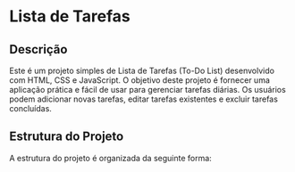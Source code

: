 # Lista de Tarefas

## Descrição

Este é um projeto simples de Lista de Tarefas (To-Do List) desenvolvido com HTML, CSS e JavaScript. O objetivo deste projeto é fornecer uma aplicação prática e fácil de usar para gerenciar tarefas diárias. Os usuários podem adicionar novas tarefas, editar tarefas existentes e excluir tarefas concluídas.

## Estrutura do Projeto

A estrutura do projeto é organizada da seguinte forma:

